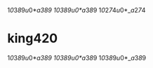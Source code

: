 1*0*3*8*9*u*0*_*a*3*8*9
1*0*3*8*9*u*0*_*a*3*8*9
1*0*2*7*4*u*0*_*a*2*7*4
# king420
1*0*3*8*9*u*0*_*a*3*8*9
1*0*3*8*9*u*0*_*a*3*8*9
1*0*3*8*9*u*0*_*a*3*8*9
